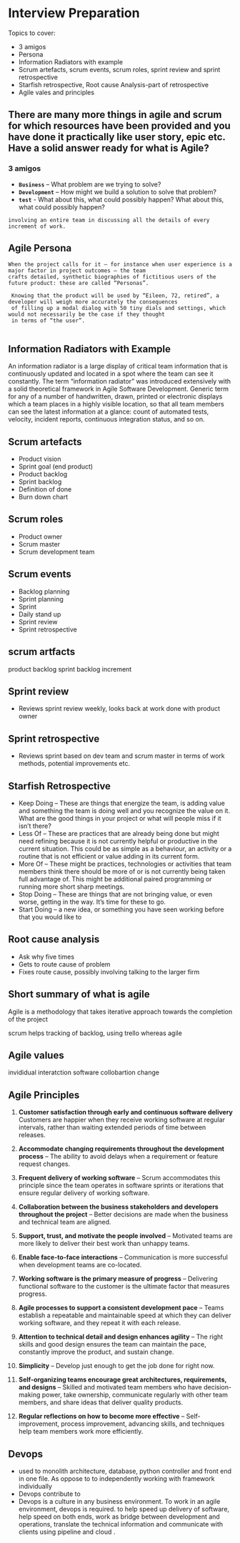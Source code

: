 # Interview Preparation

Topics to cover:
- 3 amigos 
- Persona 
- Information Radiators with example 
- Scrum artefacts, scrum events, scrum roles, sprint review and sprint retrospective
- Starfish retrospective, Root cause Analysis-part of retrospective
- Agile vales and principles

There are many more things in agile and scrum for which resources have been provided and you have done it practically 
like user story, epic etc. Have a solid answer ready for what is Agile?
---
###  3 amigos 

- **```Business```** – What problem are we trying to solve?
- **```Development```** – How might we build a solution to solve that problem?     
- **```test```** - What about this, what could possibly happen?
 What about this, what could possibly happen?
 
```The concept of three amigos intends to balance between no collaboration between people with different perspectives and 
involving an entire team in discussing all the details of every increment of work.
```
## Agile Persona 
```
When the project calls for it – for instance when user experience is a major factor in project outcomes – the team 
crafts detailed, synthetic biographies of fictitious users of the future product: these are called “Personas”.

 Knowing that the product will be used by “Eileen, 72, retired”, a developer will weigh more accurately the consequences
 of filling up a modal dialog with 50 tiny dials and settings, which would not necessarily be the case if they thought 
 in terms of “the user”.
  
```
 ## Information Radiators with Example
 An information radiator is a large display of critical team information that is continuously updated and located in a
 spot where the team can see it constantly. The term “information radiator” was introduced extensively with a solid 
 theoretical framework in Agile Software Development. Generic term for any of a number of handwritten, drawn, printed 
 or electronic displays which a team places in a highly visible location, so that all team members
 can see the latest information at a glance: count of automated tests, velocity, incident reports, continuous 
 integration status, and so on.
 
 ## Scrum artefacts 

- Product vision 
- Sprint goal (end product) 
- Product backlog 
- Sprint backlog 
- Definition of done 
- Burn down chart 

## Scrum roles 
- Product owner 
- Scrum master 
- Scrum development team 

## Scrum events 
- Backlog planning 
- Sprint planning 
- Sprint 
- Daily stand up 
- Sprint review 
- Sprint retrospective 

## scrum artfacts
product backlog 
sprint backlog 
increment 

## Sprint review  
- Reviews sprint review weekly, looks back at work done with product owner 

## Sprint retrospective 
- Reviews sprint based on dev team and scrum master in terms of work methods, potential improvements etc.  

## Starfish Retrospective
- Keep Doing – These are things that energize the team, is adding value and something the team is doing well and you recognize the value on it. What are the good things in your project or what will people miss if it isn’t there?
- Less Of – These are practices that are already being done but might need refining because it is not currently helpful or productive in the current situation. This could be as simple as a behaviour, an activity or a routine that is not efficient or value adding in its current form.
- More Of – These might be practices, technologies or activities that team members think there should be more of or is not currently being taken full advantage of. This might be additional paired programming or running more short sharp meetings.
- Stop Doing – These are things that are not bringing value, or even worse, getting in the way.  It’s time for these to go.
- Start Doing – a new idea, or  something you have seen working before that you would like to

## Root cause analysis  
- Ask why five times 
- Gets to route cause of problem 
- Fixes route cause, possibly involving talking to the larger firm 

## Short summary of what is agile 
Agile is a methodology that takes iterative approach towards the completion of the project



scrum helps tracking of backlog, using trello
whereas agile 

## Agile values 
invididual interatction
software 
collobartion 
change 
## Agile Principles 


1.  __Customer satisfaction through early and continuous software delivery__
Customers are happier when they receive working software at regular intervals, rather than waiting extended periods of time between releases.

2.	__Accommodate changing requirements throughout the development process__  – The ability to avoid delays when a requirement or feature request changes.

3.	__Frequent delivery of working software__ – Scrum accommodates this principle since the team operates in software sprints or iterations that ensure regular delivery of working software.

4.	__Collaboration between the business stakeholders and developers throughout the project__ – Better decisions are made when the business and technical team are aligned.


5.	__Support, trust, and motivate the people involved__ – Motivated teams are more likely to deliver their best work than unhappy teams.

6.	__Enable face-to-face interactions__ – Communication is more successful when development teams are co-located.


7.	__Working software is the primary measure of progress__ – Delivering functional software to the customer is the ultimate factor that measures progress.

8.	__Agile processes to support a consistent development pace__ – Teams establish a repeatable and maintainable speed at which they can deliver working software, and they repeat it with each release.


9.	__Attention to technical detail and design enhances agility__ – The right skills and good design ensures the team can maintain the pace, constantly improve the product, and sustain change.

10.	__Simplicity__ – Develop just enough to get the job done for right now.


11.	__Self-organizing teams encourage great architectures, requirements, and designs__ – Skilled and motivated team members who have decision-making power, take ownership, communicate regularly with other team members, and share ideas that deliver quality products.

12.	__Regular reflections on how to become more effective__ – Self-improvement, process improvement, advancing skills, 
and techniques help team members work more efficiently.


## Devops
- used to monolith architecture, database, python controller and front end in one file. As oppose to to independently working 
with framework individually 
- Devops contribute to 
- Devops is a culture in any business environment. To work in an agile environment, devops is required. to help speed up delivery 
of software, help speed on both ends, work as bridge between development and operations, translate the technical information 
and communicate with clients using pipeline and cloud . 

